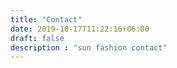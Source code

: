 ```yaml
---
title: "Contact"
date: 2019-10-17T11:22:16+06:00
draft: false
description : "sun fashion contact"
---
```


